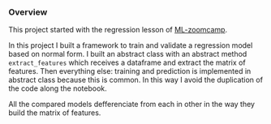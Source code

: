 ### Overview

This project started with the regression lesson of [ML-zoomcamp](https://github.com/alexeygrigorev/mlbookcamp-code/tree/master/course-zoomcamp). 

In this project I built a framework to train and validate a regression model based on normal form.
I built an abstract class with an abstract method `extract_features` which receives a dataframe and extract the matrix of features. Then everything else: training and prediction is implemented in abstract class because this is common. In this way I avoid the duplication of the code along the notebook.

All the compared models defferenciate from each in other in the way they build the matrix of features.